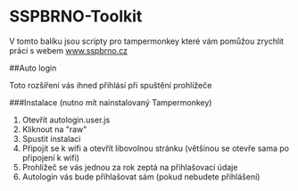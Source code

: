# SSPBRNO-Toolkit

V tomto balíku jsou scripty pro tampermonkey které vám pomůžou zrychlit práci s webem www.sspbrno.cz

##Auto login

Toto rozšíření vás ihned přihlásí při spuštění prohlížeče

###Instalace (nutno mít nainstalovaný Tampermonkey)
1. Otevřít autologin.user.js
2. Kliknout na "raw"
3. Spustit instalaci
4. Připojit se k wifi a otevřít libovolnou stránku (většinou se otevře sama po připojení k wifi)
5. Prohlížeč se vás jednou za rok zeptá na přihlašovací údaje
6. Autologin vás bude přihlašovat sám (pokud nebudete přihlášení)
